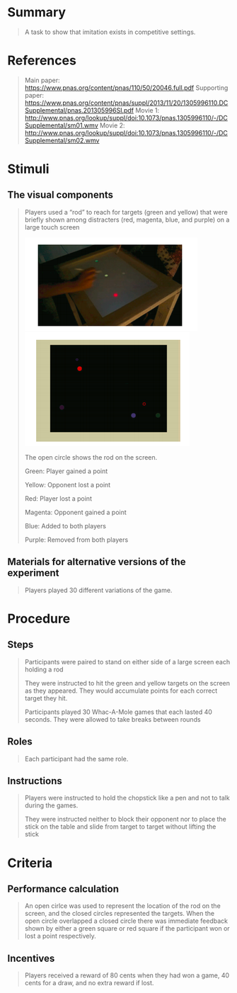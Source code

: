 # Summary
> A task to show that imitation exists in competitive settings.

# References
> Main paper: https://www.pnas.org/content/pnas/110/50/20046.full.pdf
> Supporting paper: https://www.pnas.org/content/pnas/suppl/2013/11/20/1305996110.DCSupplemental/pnas.201305996SI.pdf
> Movie 1: http://www.pnas.org/lookup/suppl/doi:10.1073/pnas.1305996110/-/DCSupplemental/sm01.wmv
> Movie 2: http://www.pnas.org/lookup/suppl/doi:10.1073/pnas.1305996110/-/DCSupplemental/sm02.wmv 

# Stimuli
## The visual components
> Players used a “rod” to reach for targets (green and yellow) that were briefly shown among distracters (red, magenta, blue, and purple) on a large touch screen
> 
> ![Whac1](images/Whac1.png)
> ![Whac2](images/Whac2.png)
> 
> The open circle shows the rod on the screen.
> 
> Green: Player gained a point
> 
> Yellow: Opponent lost a point
> 
> Red: Player lost a point
> 
> Magenta: Opponent gained a point
> 
> Blue: Added to both players
> 
> Purple: Removed from both players

## Materials for alternative versions of the experiment 
> Players played 30 different variations of the game.

# Procedure
## Steps
> Participants were paired to stand on either side of a large screen each holding a rod
> 
> They were instructed to hit the green and yellow targets on the screen as they appeared. They would accumulate points for each correct target they hit.
> 
> Participants played 30 Whac-A-Mole games that each lasted 40 seconds. They were allowed to take breaks between rounds

## Roles 
> Each participant had the same role.

## Instructions
> Players were instructed to hold the chopstick like a pen and not to talk during the games. 
> 
> They were instructed neither to block their opponent nor to place the stick on the table and slide from target to target without lifting the stick

# Criteria
## Performance calculation
> An open cirlce was used to represent the location of the rod on the screen, and the closed circles represented the targets. When the open circle overlapped a closed circle there was immediate feedback shown by either a green square or red square if the participant won or lost a point respectively.

## Incentives
> Players received a reward of 80 cents when they had won a game, 40 cents for a draw, and no extra reward if lost.
